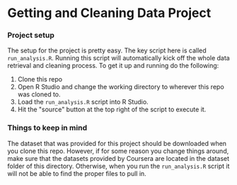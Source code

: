 # Getting and Cleaning Data Project

### Project setup
The setup for the project is pretty easy. The key script here is called `run_analysis.R`. Running this script will automatically kick off the whole data retrieval and cleaning process. To get it up and running do the following:
1. Clone this repo
2. Open R Studio and change the working directory to wherever this repo was cloned to.
3. Load the `run_analysis.R` script into R Studio.
3. Hit the "source" button at the top right of the script to execute it. 

### Things to keep in mind
The dataset that was provided for this project should be downloaded when you clone this repo. However, if for some reason you change things around, make sure that the datasets provided by Coursera are located in the dataset folder of this directory. Otherwise, when you run the `run_analysis.R` script it will not be able to find the proper files to pull in.
